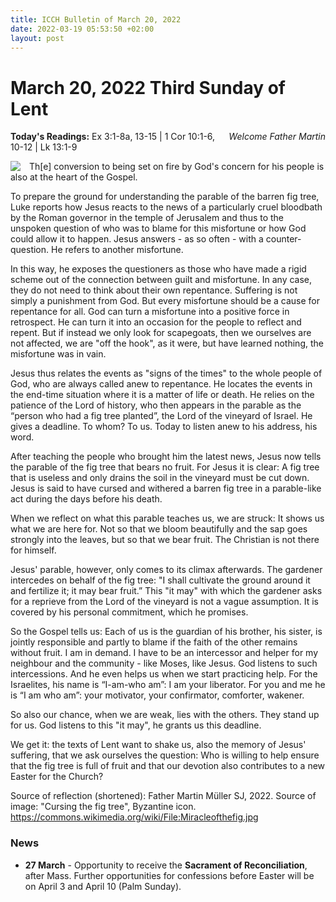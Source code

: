 ```yaml
---
title: ICCH Bulletin of March 20, 2022
date: 2022-03-19 05:53:50 +02:00
layout: post
---
```


# March 20, 2022 Third Sunday of Lent
<span style="float: right"><em>Welcome Father Martin</em></span>
**Today's Readings:** Ex 3:1-8a, 13-15 | 1 Cor 10:1-6, 10-12 | Lk 13:1-9


<img style="float: left; margin-right: 1em;" src="https://revcrystalk.files.wordpress.com/2009/04/miraclesofthelordpa31.jpg">

Th[e] conversion to being set on fire by God's concern for his people is also at the heart of the Gospel. 

To prepare the ground for understanding the parable of the barren fig tree, Luke reports how Jesus reacts to the news of a particularly cruel bloodbath by the Roman governor in the temple of Jerusalem and thus to the unspoken question of who was to blame for this misfortune or how God could allow it to happen.
Jesus answers - as so often - with a counter-question. He refers to another misfortune.

In this way, he exposes the questioners as those who have made a rigid scheme out of the connection between guilt and misfortune. In any case, they do not need to think about their own repentance.
Suffering is not simply a punishment from God.
But every misfortune should be a cause for repentance for all.
God can turn a misfortune into a positive force in retrospect. He can turn it into an occasion for the people to reflect and repent.
But if instead we only look for scapegoats, then we ourselves are not affected, we are "off the hook", as it were, but have learned nothing, the misfortune was in vain.

Jesus thus relates the events as "signs of the times" to the whole people of God, who are always called anew to repentance.
He locates the events in the end-time situation where it is a matter of life or death.
He relies on the patience of the Lord of history, who then appears in the parable as the “person who had a fig tree planted”, the Lord of the vineyard of Israel.
He gives a deadline. To whom? To us. Today to listen anew to his address, his word.

After teaching the people who brought him the latest news, Jesus now tells the parable of the fig tree that bears no fruit.
For Jesus it is clear: A fig tree that is useless and only drains the soil in the vineyard must be cut down.
Jesus is said to have cursed and withered a barren fig tree in a parable-like act during the days before his death.

When we reflect on what this parable teaches us, we are struck:
It shows us what we are here for.
Not so that we bloom beautifully and the sap goes strongly into the leaves, but so that we bear fruit.
The Christian is not there for himself.

Jesus' parable, however, only comes to its climax afterwards.
The gardener intercedes on behalf of the fig tree: "I shall cultivate the ground around it and fertilize it; it may bear fruit.”
This "it may" with which the gardener asks for a reprieve from the Lord of the vineyard is not a vague assumption.
It is covered by his personal commitment, which he promises.

So the Gospel tells us:
Each of us is the guardian of his brother, his sister, is jointly responsible and partly to blame if the faith of the other remains without fruit.
I am in demand. I have to be an intercessor and helper for my neighbour and the community - like Moses, like Jesus.
God listens to such intercessions. And he even helps us when we start practicing help. For the Israelites, his name is “I-am-who am”: I am your liberator. For you and me he is “I am who am”: your motivator, your confirmator, comforter, wakener.

So also our chance, when we are weak, lies with the others.
They stand up for us.
God listens to this "it may", he grants us this deadline.

We get it: the texts of Lent want to shake us, also the memory of Jesus' suffering, that we ask ourselves the question:
Who is willing to help ensure that the fig tree is full of fruit and that our devotion also contributes to a new Easter for the Church?

Source of reflection (shortened): Father Martin Müller SJ, 2022.
Source of image: "Cursing the fig tree", Byzantine icon. https://commons.wikimedia.org/wiki/File:Miracleofthefig.jpg

### News 

* **27 March** - Opportunity to receive the **Sacrament of Reconciliation**, after Mass.
Further opportunities for confessions before Easter will be on April 3 and April 10 (Palm Sunday).

